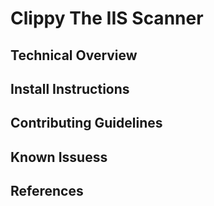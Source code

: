 # Clippy The IIS Scanner

## Technical Overview

## Install Instructions

## Contributing Guidelines

## Known Issuess

## References
